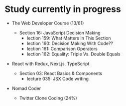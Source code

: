 # Study currently in progress

  - The Web Developer Course (13/61)
    - Section 16: JavaScript Decision Making
      - lection 159: What Matters In This Section
      - lection 160: Decision Making With Code??
      - lection 161: Comparison Operators
      - lection 162: Equality: Triple Vs. Double Equals

  - React with Redux, Next.js, TypeScript
    - Section 03: React Basics & Components
      - lecture 035: JSX Code writing

  - Nomad Coder
    - Twitter Clone Coding (24%)
